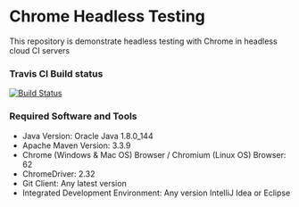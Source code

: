 # Chrome Headless Testing
This repository is demonstrate headless testing with Chrome in headless cloud CI servers

### Travis CI Build status
[![Build Status](https://travis-ci.org/harishkannarao/ChromeHeadlessTesting.svg?branch=master)](https://travis-ci.org/harishkannarao/ChromeHeadlessTesting)

### Required Software and Tools
* Java Version: Oracle Java 1.8.0_144
* Apache Maven Version: 3.3.9
* Chrome (Windows & Mac OS) Browser / Chromium (Linux OS) Browser: 62
* ChromeDriver: 2.32
* Git Client: Any latest version
* Integrated Development Environment: Any version IntelliJ Idea or Eclipse